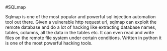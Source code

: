 #SQLmap

Sqlmap is one of the most popular and powerful sql injection automation tool out there. 
Given a vulnerable http request url, sqlmap can exploit the remote database and do a lot of hacking like extracting database names, tables, columns, all the data in the tables etc. It can even read and write files on the remote file system under certain conditions. Written in python it is one of the most powerful hacking tools.
